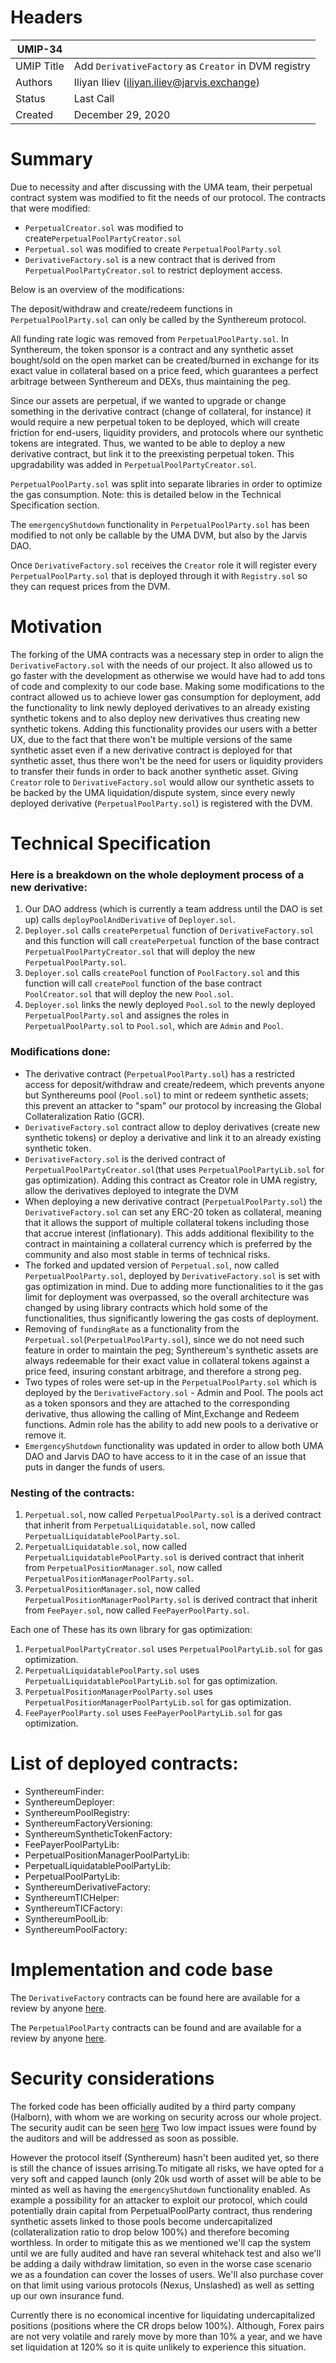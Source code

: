 # Headers

| UMIP-34  |                                                                                                                                          |
|------------|------------------------------------------------------------------------------------------------------------------------------------------|
| UMIP Title | Add `DerivativeFactory` as `Creator` in DVM registry                                                                                                |
| Authors    | Iliyan Iliev (iliyan.iliev@jarvis.exchange) |
| Status     | Last Call                                                                                                                                    |
| Created    | December 29, 2020

# Summary

Due to necessity and after discussing with the UMA team, their perpetual contract system was modified to fit the needs of our protocol. The contracts that were modified: 

- `PerpetualCreator.sol` was modified to create`PerpetualPoolPartyCreator.sol`
- `Perpetual.sol` was modified to create `PerpetualPoolParty.sol`
- `DerivativeFactory.sol` is a new contract that is derived from `PerpetualPoolPartyCreator.sol` to restrict deployment access. 

Below is an overview of the modifications:

The deposit/withdraw and create/redeem functions in `PerpetualPoolParty.sol` can only be called by the Synthereum protocol.

All funding rate logic was removed from `PerpetualPoolParty.sol`. In Synthereum, the token sponsor is a contract and any synthetic asset bought/sold on the open market can be created/burned in exchange for its exact value in collateral based on a price feed, which guarantees a perfect arbitrage between Synthereum and DEXs, thus maintaining the peg.

Since our assets are perpetual, if we wanted to upgrade or change something in the derivative contract (change of collateral, for instance) it would require a new perpetual token to be deployed, which will create friction for end-users, liquidity providers, and protocols where our synthetic tokens are integrated. Thus, we wanted to be able to deploy a new derivative contract, but link it to the preexisting perpetual token. This upgradability was added in `PerpetualPoolPartyCreator.sol`.

`PerpetualPoolParty.sol` was split into separate libraries in order to optimize the gas consumption. Note: this is detailed below in the Technical Specification section.

The `emergencyShutdown` functionality in `PerpetualPoolParty.sol` has been modified to not only be callable by the UMA DVM, but also by the Jarvis DAO.

Once `DerivativeFactory.sol` receives the `Creator` role it will register every `PerpetualPoolParty.sol` that is deployed through it with `Registry.sol` so they can request prices from the DVM.

# Motivation

The forking of the UMA contracts was a necessary step in order to align the `DerivativeFactory.sol` with the needs of our project. It also allowed us to go faster with the development as otherwise we would have had to add tons of code and complexity to our code base.
Making some modifications to the contract allowed us to achieve lower gas consumption for deployment, add the functionality to link newly deployed derivatives to an already existing synthetic tokens and to also deploy new derivatives thus creating new synthetic tokens. Adding this functionality provides our users with a better UX, due to the fact that there won't be multiple versions of the same synthetic asset even if a new derivative contract is deployed for that synthetic asset, thus there won't be the need for users or liquidity providers to transfer their funds in order to back another synthetic asset.
Giving `Creator` role to `DerivativeFactory.sol` would allow our synthetic assets to be backed by the UMA liquidation/dispute system, since every newly deployed derivative (`PerpetualPoolParty.sol`) is registered with the DVM.

# Technical Specification

### Here is a breakdown on the whole deployment process of a new derivative:

1. Our DAO address (which is currently a team address until the DAO is set up) calls `deployPoolAndDerivative` of `Deployer.sol`.
2. `Deployer.sol` calls `createPerpetual` function of `DerivativeFactory.sol` and this function will call `createPerpetual` function of the base contract `PerpetualPoolPartyCreator.sol` that will deploy the new `PerpetualPoolParty.sol`.
3. `Deployer.sol` calls `createPool` function of `PoolFactory.sol` and this function will call `createPool` function of the base contract `PoolCreator.sol` that will deploy the new `Pool.sol`.
4. `Deployer.sol` links the newly deployed `Pool.sol` to the newly deployed `PerpetualPoolParty.sol` and assignes the roles in `PerpetualPoolParty.sol` to `Pool.sol`, which are `Admin` and `Pool`.

### Modifications done: 

-  The derivative contract (`PerpetualPoolParty.sol`) has a restricted access for deposit/withdraw and create/redeem, which prevents anyone but Synthereums pool (`Pool.sol`) to mint or redeem synthetic assets; this prevent an attacker to "spam" our protocol by increasing the Global Collateralization Ratio (GCR).
- `DerivativeFactory.sol` contract allow to deploy derivatives (create new synthetic tokens) or deploy a derivative and link it to an already existing synthetic token.
- `DerivativeFactory.sol` is the derived contract of `PerpetualPoolPartyCreator.sol`(that uses `PerpetualPoolPartyLib.sol` for gas optimization).  Adding this contract as Creator role in UMA registry, allow the derivatives deployed to integrate the DVM
- When deploying a new derivative contract (`PerpetualPoolParty.sol`) the `DerivativeFactory.sol` can set any ERC-20 token as collateral, meaning that it allows the support of multiple collateral tokens including those that accrue interest (inflationary). This adds additional flexibility to the contract in maintaining a collateral currency which is preferred by the community and also most stable in terms of technical risks. 
- The forked and updated version of `Perpetual.sol`, now called `PerpetualPoolParty.sol`, deployed by `DerivativeFactory.sol` is set with gas optimization in mind. Due to adding more functionalities to it the gas limit for deployment was overpassed, so the overall architecture was changed by using library contracts which hold some of the functionalities, thus significantly lowering the gas costs of deployment.
- Removing of `fundingRate` as a functionality from the `Perpetual.sol`(`PerpetualPoolParty.sol`), since we do not need such feature in order to maintain the peg; Synthereum's synthetic assets are always redeemable for their exact value in collateral tokens against a price feed, insuring constant arbitrage, and therefore a strong peg.
- Two types of roles were set-up in the `PerpetualPoolParty.sol` which is deployed by the `DerivativeFactory.sol` - Admin and Pool. The pools act as a token sponsors and they are attached to the corresponding derivative, thus allowing the calling of Mint,Exchange and Redeem functions. Admin role has the ability to add new pools to a derivative or remove it.
- `EmergencyShutdown` functionality was updated in order to allow both UMA DAO and Jarvis DAO to have access to it in the case of an issue that puts in danger the funds of users. 

### Nesting of the contracts:

1. `Perpetual.sol`, now called `PerpetualPoolParty.sol` is a derived contract that inherit from `PerpetualLiquidatable.sol`, now called `PerpetualLiquidatablePoolParty.sol`.
2. `PerpetualLiquidatable.sol`, now called `PerpetualLiquidatablePoolParty.sol` is derived contract that inherit from `PerpetualPositionManager.sol`, now called `PerpetualPositionManagerPoolParty.sol`.
3. `PerpetualPositionManager.sol`, now called `PerpetualPositionManagerPoolParty.sol` is derived contract that inherit from `FeePayer.sol`, now called `FeePayerPoolParty.sol`.

Each one of These has its own library for gas optimization:
1. `PerpetualPoolPartyCreator.sol` uses `PerpetualPoolPartyLib.sol` for gas optimization.
2. `PerpetualLiquidatablePoolParty.sol` uses `PerpetualLiquidatablePoolPartyLib.sol` for gas optimization.
3. `PerpetualPositionManagerPoolParty.sol` uses `PerpetualPositionManagerPoolPartyLib.sol` for gas optimization.
4. `FeePayerPoolParty.sol` uses `FeePayerPoolPartyLib.sol` for gas optimization.

# List of deployed contracts:

- SynthereumFinder:
- SynthereumDeployer:
- SynthereumPoolRegistry:
- SynthereumFactoryVersioning:
- SynthereumSyntheticTokenFactory:
- FeePayerPoolPartyLib: 
- PerpetualPositionManagerPoolPartyLib:
- PerpetualLiquidatablePoolPartyLib:
- PerpetualPoolPartyLib:
- SynthereumDerivativeFactory:
- SynthereumTICHelper:
- SynthereumTICFactory:
- SynthereumPoolLib:
- SynthereumPoolFactory:

# Implementation and code base

The `DerivativeFactory` contracts can be found here are available for a review by anyone [here](https://gitlab.com/jarvis-network/apps/exchange/mono-repo/-/tree/feature/uma-integration-part-2/libs/contracts/contracts).

The `PerpetualPoolParty` contracts can be found and are available for a review by anyone [here](https://gitlab.com/jarvis-network/apps/exchange/UMAprotocol/-/tree/jarvis-dev/for-publish/0.3.x/packages/core/contracts).

# Security considerations

The forked code has been officially audited by a third party company (Halborn), with whom we are working on security across our whole project. The security audit can be seen [here](https://gitlab.com/jarvis-network/apps/exchange/mono-repo/-/blob/dev/docs/security-audits/jarvis-perpetualpoolparty-halborn-audit.pdf)
Two low impact issues were found by the auditors and will be addressed as soon as possible. 

However the protocol itself (Synthereum) hasn't been audited yet, so there is still the chance of issues arrising.To mitigate all risks, we have opted for a very soft and capped launch (only 20k usd worth of asset will be able to be minted as well as having the `emergencyShutdown` functionality enabled. As example a possibility for an attacker to exploit our protocol, which could potentially drain capital from PerpetualPoolParty contract, thus rendering synthetic assets linked to those pools become undercapitalized (collateralization ratio to drop below 100%) and therefore becoming worthless. In order to mitigate this as we mentioned we'll cap the system until we are fully audited and have ran several whitehack test and also we'll be adding a daily withdraw limitation, so even in the worse case scenario we as a foundation can cover the losses of users. We'll also purchase cover on that limit using various protocols (Nexus, Unslashed) as well as setting up our own insurance fund. 

Currently there is no economical incentive for liquidating undercapitalized positions (positions where the CR drops below 100%). Although, Forex pairs are not very volatile and rarely move by more than 10% a year, and we have set liquidation at 120% so it is quite unlikely to experience this situation.
